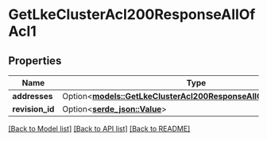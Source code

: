 # GetLkeClusterAcl200ResponseAllOfAcl1

## Properties

Name | Type | Description | Notes
------------ | ------------- | ------------- | -------------
**addresses** | Option<[**models::GetLkeClusterAcl200ResponseAllOfAcl1Addresses**](get_lke_cluster_acl_200_response_allOf_acl_1_addresses.md)> |  | [optional]
**revision_id** | Option<[**serde_json::Value**](.md)> |  | [optional]

[[Back to Model list]](../README.md#documentation-for-models) [[Back to API list]](../README.md#documentation-for-api-endpoints) [[Back to README]](../README.md)


